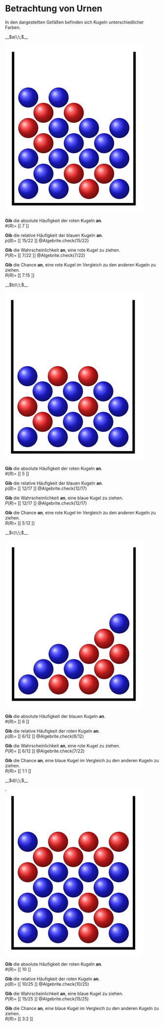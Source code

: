 <!--
version:  0.0.1

language: de

@style
main > *:not(:last-child) {
  margin-bottom: 3rem;
}

input {
    text-align: center;
}

.flex-container {
    display: flex;
    flex-wrap: wrap;
    align-items: stretch;
    gap: 20px;
}

.flex-child {
    flex: 1;
    min-width: 350px;
    margin-right: 20px;
}

@media (max-width: 400px) {
    .flex-child {
        flex: 100%;
        margin-right: 0;
    }
}
@end

formula: \carry   \textcolor{red}{\scriptsize #1}
formula: \digit   \rlap{\carry{#1}}\phantom{#2}#2
formula: \permil  \text{‰}

import: https://raw.githubusercontent.com/LiaTemplates/Tikz-Jax/main/README.md

script: https://cdn.jsdelivr.net/gh/LiaTemplates/Tikz-Jax@main/dist/index.js


tags: Häufigkeit, Chance, Wahrscheinlichkeit, leicht, niedrig, Angeben

comment: Es wird aus einer Urne gezogen. Kannst du die Chance, die Häufigkeit oder die Wahrscheinlichkeit angeben?

author: Martin Lommatzsch

-->




# Betrachtung von Urnen


In den dargestellten Gefäßen befinden sich Kugeln unterschiedlicher Farben. 


<section class="flex-container">

<div class="flex-child">
__$a)\;\;$__ 

![](https://raw.githubusercontent.com/MINT-the-GAP/Aufgabensammlung/refs/heads/main/Repetitorium/Kap7/urne1.png)

**Gib** die absolute Häufigkeit der roten Kugeln **an**.\
$\#(R)=$ [[  7  ]]

**Gib** die relative Häufigkeit der blauen Kugeln **an**.\
$p(B)=$ [[ 15/22  ]]
@Algebrite.check(15/22)

**Gib** die Wahrscheinlichkeit **an**, eine rote Kugel zu ziehen.\
$P(R)=$ [[ 7/22  ]]
@Algebrite.check(7/22)

**Gib** die Chance **an**, eine rote Kugel im Vergleich zu den anderen Kugeln zu ziehen.\
$R(R)=$ [[  7:15  ]]


</div>

<div class="flex-child">
__$b)\;\;$__ 

![](https://raw.githubusercontent.com/MINT-the-GAP/Aufgabensammlung/refs/heads/main/Repetitorium/Kap7/urne2.png)

**Gib** die absolute Häufigkeit der roten Kugeln **an**.\
$\#(R)=$ [[  5  ]]

**Gib** die relative Häufigkeit der blauen Kugeln **an**.\
$p(B)=$ [[ 12/17  ]]
@Algebrite.check(12/17)

**Gib** die Wahrscheinlichkeit **an**, eine blaue Kugel zu ziehen.\
$P(R)=$ [[ 12/17  ]]
@Algebrite.check(12/17)

**Gib** die Chance **an**, eine rote Kugel im Vergleich zu den anderen Kugeln zu ziehen.\
$R(R)=$ [[  5:12  ]]


</div>

<div class="flex-child">
__$c)\;\;$__ 

![](https://raw.githubusercontent.com/MINT-the-GAP/Aufgabensammlung/refs/heads/main/Repetitorium/Kap7/urne3.png)

**Gib** die absolute Häufigkeit der blauen Kugeln **an**.\
$\#(R)=$ [[  6  ]]

**Gib** die relative Häufigkeit der roten Kugeln **an**.\
$p(B)=$ [[ 6/12  ]]
@Algebrite.check(6/12)

**Gib** die Wahrscheinlichkeit **an**, eine rote Kugel zu ziehen.\
$P(R)=$ [[ 6/12  ]]
@Algebrite.check(7/22)

**Gib** die Chance **an**, eine blaue Kugel im Vergleich zu den anderen Kugeln zu ziehen.\
$R(R)=$ [[  1:1  ]]


</div>

<div class="flex-child">
__$d)\;\;$__ 

![](https://raw.githubusercontent.com/MINT-the-GAP/Aufgabensammlung/refs/heads/main/Repetitorium/Kap7/urne4.png)

**Gib** die absolute Häufigkeit der roten Kugeln **an**.\
$\#(R)=$ [[  10  ]]

**Gib** die relative Häufigkeit der roten Kugeln **an**.\
$p(B)=$ [[  10/25  ]]
@Algebrite.check(10/25)

**Gib** die Wahrscheinlichkeit **an**, eine blaue Kugel zu ziehen.\
$P(R)=$ [[  15/25  ]]
@Algebrite.check(15/25)

**Gib** die Chance **an**, eine blaue Kugel im Vergleich zu den anderen Kugeln zu ziehen.\
$R(R)=$ [[  3:2  ]]


</div>

</section>







